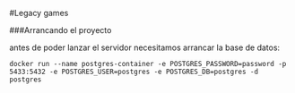 #Legacy games
 
###Arrancando el proyecto

antes de poder lanzar el servidor necesitamos arrancar la base de datos:
``` 
docker run --name postgres-container -e POSTGRES_PASSWORD=password -p 5433:5432 -e POSTGRES_USER=postgres -e POSTGRES_DB=postgres -d postgres 
```

